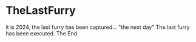 # TheLastFurry
it is 2024, the last furry has been captured...
"the next day" The last furry has been executed.
The End
